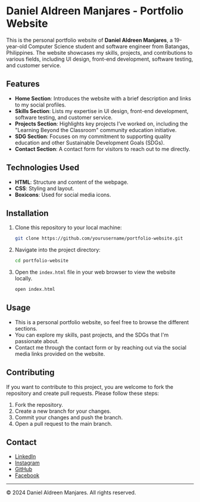 # Daniel Aldreen Manjares - Portfolio Website

This is the personal portfolio website of **Daniel Aldreen Manjares**, a 19-year-old Computer Science student and software engineer from Batangas, Philippines. The website showcases my skills, projects, and contributions to various fields, including UI design, front-end development, software testing, and customer service.

## Features

- **Home Section**: Introduces the website with a brief description and links to my social profiles.
- **Skills Section**: Lists my expertise in UI design, front-end development, software testing, and customer service.
- **Projects Section**: Highlights key projects I’ve worked on, including the "Learning Beyond the Classroom" community education initiative.
- **SDG Section**: Focuses on my commitment to supporting quality education and other Sustainable Development Goals (SDGs).
- **Contact Section**: A contact form for visitors to reach out to me directly.

## Technologies Used

- **HTML**: Structure and content of the webpage.
- **CSS**: Styling and layout.
- **Boxicons**: Used for social media icons.
  
## Installation

1. Clone this repository to your local machine:

    ```bash
    git clone https://github.com/yourusername/portfolio-website.git
    ```

2. Navigate into the project directory:

    ```bash
    cd portfolio-website
    ```

3. Open the `index.html` file in your web browser to view the website locally.

    ```bash
    open index.html
    ```

## Usage

- This is a personal portfolio website, so feel free to browse the different sections.
- You can explore my skills, past projects, and the SDGs that I'm passionate about.
- Contact me through the contact form or by reaching out via the social media links provided on the website.

## Contributing

If you want to contribute to this project, you are welcome to fork the repository and create pull requests. Please follow these steps:

1. Fork the repository.
2. Create a new branch for your changes.
3. Commit your changes and push the branch.
4. Open a pull request to the main branch.

## Contact

- [LinkedIn](https://www.linkedin.com/in/daniel-aldreen-manjares-85749933a/)
- [Instagram](https://www.instagram.com/danielmanjares_/)
- [GitHub](https://github.com/dnlaldrn)
- [Facebook](https://www.facebook.com/danielaldreen.manjaresii/)

---

© 2024 Daniel Aldreen Manjares. All rights reserved.
